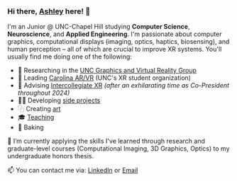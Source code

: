 ### Hi there, [Ashley](https://aneall.github.io/) here! 👋

I'm an Junior @ UNC-Chapel Hill studying **Computer Science**, **Neuroscience**, and **Applied Engineering**. I'm passionate about computer graphics, computational displays (imaging, optics, haptics, biosensing), and human perception – all of which are crucial to improve XR systems. You'll usually find me doing one of the following:

- 🔭 Researching in the [UNC Graphics and Virtual Reality Group](https://telepresence.web.unc.edu/)
- 🥽 Leading [Carolina AR/VR](https://uncarvr.org/) (UNC's XR student organization)
- 🥽 Advising [Intercollegiate XR](https://www.icxr.org/) _(after an exhilarating time as Co-President throughout 2024)_
- 👩‍💻 Developing [side projects](https://aneall.github.io/projects.html)
- ⿻ Creating [art](https://aneall.github.io/designs.html)
- 🎓 [Teaching](https://aneall.github.io/teaching.html)
- 🍪 Baking

📖 I’m currently applying the skills I've learned through research and graduate-level courses (Computational Imaging, 3D Graphics, Optics) to my undergraduate honors thesis.

📫 You can contact me via: [LinkedIn](https://www.linkedin.com/in/ashley-neall/) or [Email](aneall@unc.edu)
